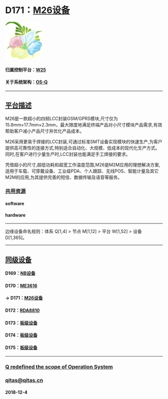 ﻿# D171：[M26设备](https://github.com/OS-Q/D171)

[![sites](OS-Q/OS-Q.png)](http://www.OS-Q.com)

#### 归属控制平台：[W25](https://github.com/OS-Q/W25)

#### 关于系统架构：[OS-Q](https://github.com/OS-Q/OS-Q)

---

## [平台描述](https://github.com/OS-Q/D171/wiki) 

M26是一款超小的四频LCC封装GSM/GPRS模块,尺寸仅为15.8mm×17.7mm×2.3mm，最大限度地满足终端产品对小尺寸模块产品需求,有效帮助客户减小产品尺寸并优化产品成本。

M26采用更易于焊接的LCC封装,可通过标准SMT设备实现模块的快速生产,为客户提供高可靠性的连接方式,特别适合自动化、大规模、低成本的现代化生产方式。同时,在客户进行少量生产时,LCC封装也能满足手工焊接的要求。

凭借超小的尺寸,超低功耗和超宽工作温度范围,M26是M2M应用的理想解决方案,适用于车载、可穿戴设备、工业级PDA、个人跟踪、无线POS、智能计量及其它M2M的应用,为其提供完善的短信、数据传输及语音等服务。


### [共用资源](https://github.com/OS-Q/D171/wiki/) 

#### software


#### hardware


---

边缘设备命名规则：体系 Q[1,4] > 节点 M[1,12] > 平台 W[1,52] > 设备 D[1,365]。

---

## [同级设备](https://github.com/OS-Q/W25/wiki/)


#### D169：[NB设备](https://github.com/OS-Q/D169)



#### D170：[ME3616](https://github.com/OS-Q/D170)



#### -> D171：[M26设备](https://github.com/OS-Q/D171)



#### D172：[RDA8810](https://github.com/OS-Q/D172)



#### D173：[板级设备](https://github.com/OS-Q/D173)



#### D174：[板级设备](https://github.com/OS-Q/D174)



#### D175：[板级设备](https://github.com/OS-Q/D175)



---

###  [Q redefined the scope of Operation System](http://www.OS-Q.com)
###  qitas@qitas.cn
####  2018-12-4

